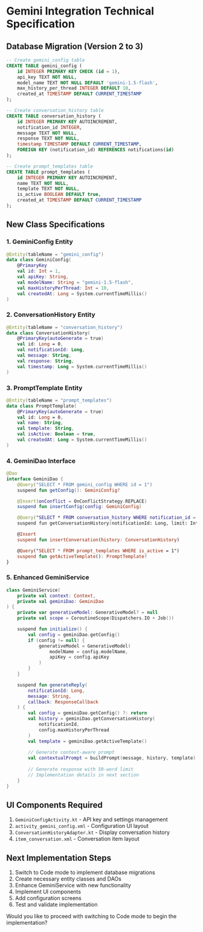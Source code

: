 # Gemini Integration Technical Specification

## Database Migration (Version 2 to 3)

```sql
-- Create gemini_config table
CREATE TABLE gemini_config (
    id INTEGER PRIMARY KEY CHECK (id = 1),
    api_key TEXT NOT NULL,
    model_name TEXT NOT NULL DEFAULT 'gemini-1.5-flash',
    max_history_per_thread INTEGER DEFAULT 10,
    created_at TIMESTAMP DEFAULT CURRENT_TIMESTAMP
);

-- Create conversation_history table
CREATE TABLE conversation_history (
    id INTEGER PRIMARY KEY AUTOINCREMENT,
    notification_id INTEGER,
    message TEXT NOT NULL,
    response TEXT NOT NULL,
    timestamp TIMESTAMP DEFAULT CURRENT_TIMESTAMP,
    FOREIGN KEY (notification_id) REFERENCES notifications(id)
);

-- Create prompt_templates table
CREATE TABLE prompt_templates (
    id INTEGER PRIMARY KEY AUTOINCREMENT,
    name TEXT NOT NULL,
    template TEXT NOT NULL,
    is_active BOOLEAN DEFAULT true,
    created_at TIMESTAMP DEFAULT CURRENT_TIMESTAMP
);
```

## New Class Specifications

### 1. GeminiConfig Entity
```kotlin
@Entity(tableName = "gemini_config")
data class GeminiConfig(
    @PrimaryKey
    val id: Int = 1,
    val apiKey: String,
    val modelName: String = "gemini-1.5-flash",
    val maxHistoryPerThread: Int = 10,
    val createdAt: Long = System.currentTimeMillis()
)
```

### 2. ConversationHistory Entity
```kotlin
@Entity(tableName = "conversation_history")
data class ConversationHistory(
    @PrimaryKey(autoGenerate = true)
    val id: Long = 0,
    val notificationId: Long,
    val message: String,
    val response: String,
    val timestamp: Long = System.currentTimeMillis()
)
```

### 3. PromptTemplate Entity
```kotlin
@Entity(tableName = "prompt_templates")
data class PromptTemplate(
    @PrimaryKey(autoGenerate = true)
    val id: Long = 0,
    val name: String,
    val template: String,
    val isActive: Boolean = true,
    val createdAt: Long = System.currentTimeMillis()
)
```

### 4. GeminiDao Interface
```kotlin
@Dao
interface GeminiDao {
    @Query("SELECT * FROM gemini_config WHERE id = 1")
    suspend fun getConfig(): GeminiConfig?

    @Insert(onConflict = OnConflictStrategy.REPLACE)
    suspend fun insertConfig(config: GeminiConfig)

    @Query("SELECT * FROM conversation_history WHERE notification_id = :notificationId ORDER BY timestamp DESC LIMIT :limit")
    suspend fun getConversationHistory(notificationId: Long, limit: Int): List<ConversationHistory>

    @Insert
    suspend fun insertConversation(history: ConversationHistory)

    @Query("SELECT * FROM prompt_templates WHERE is_active = 1")
    suspend fun getActiveTemplate(): PromptTemplate?
}
```

### 5. Enhanced GeminiService
```kotlin
class GeminiService(
    private val context: Context,
    private val geminiDao: GeminiDao
) {
    private var generativeModel: GenerativeModel? = null
    private val scope = CoroutineScope(Dispatchers.IO + Job())

    suspend fun initialize() {
        val config = geminiDao.getConfig()
        if (config != null) {
            generativeModel = GenerativeModel(
                modelName = config.modelName,
                apiKey = config.apiKey
            )
        }
    }

    suspend fun generateReply(
        notificationId: Long,
        message: String,
        callback: ResponseCallback
    ) {
        val config = geminiDao.getConfig() ?: return
        val history = geminiDao.getConversationHistory(
            notificationId,
            config.maxHistoryPerThread
        )
        val template = geminiDao.getActiveTemplate()
        
        // Generate context-aware prompt
        val contextualPrompt = buildPrompt(message, history, template)
        
        // Generate response with 50-word limit
        // Implementation details in next section
    }
}
```

## UI Components Required

1. `GeminiConfigActivity.kt` - API key and settings management
2. `activity_gemini_config.xml` - Configuration UI layout
3. `ConversationHistoryAdapter.kt` - Display conversation history
4. `item_conversation.xml` - Conversation item layout

## Next Implementation Steps

1. Switch to Code mode to implement database migrations
2. Create necessary entity classes and DAOs
3. Enhance GeminiService with new functionality
4. Implement UI components
5. Add configuration screens
6. Test and validate implementation

Would you like to proceed with switching to Code mode to begin the implementation?